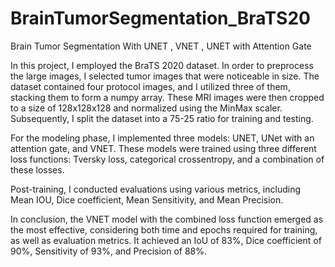 # BrainTumorSegmentation_BraTS20
Brain Tumor Segmentation With UNET , VNET , UNET with Attention Gate

In this project, I employed the BraTS 2020 dataset. In order to preprocess the large images, I selected tumor images that were noticeable in size.
The dataset contained four protocol images, and I utilized three of them, stacking them to form a numpy array.
These MRI images were then cropped to a size of 128x128x128 and normalized using the MinMax scaler.
Subsequently, I split the dataset into a 75-25 ratio for training and testing.

For the modeling phase, I implemented three models: UNET, UNet with an attention gate, and VNET.
These models were trained using three different loss functions: Tversky loss, categorical crossentropy, and a combination of these losses.

Post-training, I conducted evaluations using various metrics, including Mean IOU, Dice coefficient, Mean Sensitivity, and Mean Precision.

In conclusion, the VNET model with the combined loss function emerged as the most effective, considering both time and epochs required for training, as well as evaluation metrics.
It achieved an IoU of 83%, Dice coefficient of 90%, Sensitivity of 93%, and Precision of 88%.
